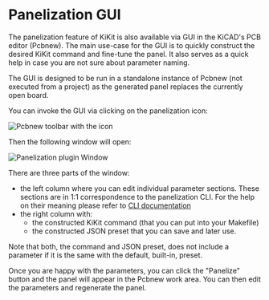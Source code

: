 # Panelization GUI

The panelization feature of KiKit is also available via GUI in the KiCAD's PCB
editor (Pcbnew). The main use-case for the GUI is to quickly construct the
desired KiKit command and fine-tune the panel. It also serves as a quick help in
case you are not sure about parameter naming.

The GUI is designed to be run in a standalone instance of Pcbnew (not executed
from a project) as the generated panel replaces the currently open board.

You can invoke the GUI via clicking on the panelization icon:

![Pcbnew toolbar with the icon](/resources/panelizeToolbar.png)

Then the following window will open:

![Panelization plugin Window](/resources/panelizeWindow.png)

There are three parts of the window:

- the left column where you can edit individual parameter sections. These
  sections are in 1:1 correspondence to the panelization CLI. For the help on
  their meaning please refer to [CLI documentation](cli.md)
- the right column with:
    - the constructed KiKit command (that you can put into your Makefile)
    - the constructed JSON preset that you can save and later use.

Note that both, the command and JSON preset, does not include a parameter if it
is the same with the default, built-in, preset.

Once you are happy with the parameters, you can click the "Panelize" button and
the panel will appear in the Pcbnew work area. You can then edit the parameters
and regenerate the panel.
